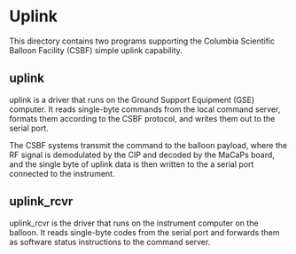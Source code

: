 # Uplink

This directory contains two programs supporting the Columbia Scientific
Balloon Facility (CSBF) simple uplink capability.

## uplink

uplink is a driver that runs on the Ground Support Equipment (GSE)
computer. It reads single-byte commands from the local command server,
formats them according to the CSBF protocol, and writes them out
to the serial port.

The CSBF systems transmit the command to the balloon payload, where
the RF signal is demodulated by the CIP and decoded by the MaCaPs
board, and the single byte of uplink data is then written to the
a serial port connected to the instrument.

## uplink_rcvr

uplink_rcvr is the driver that runs on the instrument computer on
the balloon. It reads single-byte codes from the serial port and
forwards them as software status instructions to the command
server.

